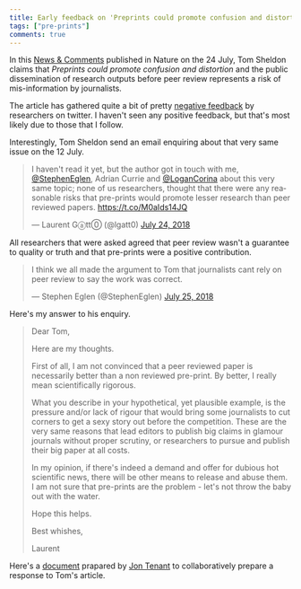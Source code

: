 ```yaml
---
title: Early feedback on 'Preprints could promote confusion and distortion'
tags: ["pre-prints"]
comments: true
---
```


In this [News &
Comments](https://www.nature.com/articles/d41586-018-05789-4)
published in Nature on the 24 July, Tom Sheldon claims that *Preprints
could promote confusion and distortion* and the public dissemination
of research outputs before peer review represents a risk of
mis-information by journalists.

The article has gathered quite a bit of pretty [negative
feedback](https://twitter.com/lteytelman/status/1021814235599269888)
by researchers on twitter. I haven't seen any positive feedback, but
that's most likely due to those that I follow.

Interestingly, Tom Sheldon send an email enquiring about that very
same issue on the 12 July.

<blockquote class="twitter-tweet" data-lang="en"><p lang="en" dir="ltr">I haven&#39;t read it yet, but the author got in touch with me, <a href="https://twitter.com/StephenEglen?ref_src=twsrc%5Etfw">@StephenEglen</a>, Adrian Currie and <a href="https://twitter.com/LoganCorina?ref_src=twsrc%5Etfw">@LoganCorina</a> about this very same topic; none of us researchers, thought that there were any reasonable risks that pre-prints would promote lesser research than peer reviewed papers. <a href="https://t.co/M0aIds14JQ">https://t.co/M0aIds14JQ</a></p>&mdash; Laurent Gⓐtt⓪ (@lgatt0) <a href="https://twitter.com/lgatt0/status/1021864068880236544?ref_src=twsrc%5Etfw">July 24, 2018</a></blockquote>
<script async src="https://platform.twitter.com/widgets.js" charset="utf-8"></script>

All researchers that were asked agreed that peer review wasn't a
guarantee to quality or truth and that pre-prints were a positive
contribution.

<blockquote class="twitter-tweet" data-lang="en"><p lang="en" dir="ltr">I think we all made the argument to Tom that journalists cant rely on peer review to say the work was correct.</p>&mdash; Stephen Eglen (@StephenEglen) <a href="https://twitter.com/StephenEglen/status/1022029714662273025?ref_src=twsrc%5Etfw">July 25, 2018</a></blockquote>
<script async src="https://platform.twitter.com/widgets.js" charset="utf-8"></script>

Here's my answer to his enquiry.

> Dear Tom,
>
> Here are my thoughts.
>
> First of all, I am not convinced that a peer reviewed paper is
> necessarily better than a non reviewed pre-print. By better, I
> really mean scientifically rigorous.
>
> What you describe in your hypothetical, yet plausible example, is
> the pressure and/or lack of rigour that would bring some journalists
> to cut corners to get a sexy story out before the competition. These
> are the very same reasons that lead editors to publish big claims in
> glamour journals without proper scrutiny, or researchers to pursue
> and publish their big paper at all costs.
>
> In my opinion, if there's indeed a demand and offer for dubious hot
> scientific news, there will be other means to release and abuse
> them. I am not sure that pre-prints are the problem - let's not
> throw the baby out with the water.
>
> Hope this helps.
>
> Best whishes,
>
> Laurent

Here's a
[document](https://docs.google.com/document/d/1BsQwYncHigpvbA1CJ7lRvpxsMQzgsABEQmQnZ-i9pGg/edit)
prapared by [Jon Tenant](https://twitter.com/Protohedgehog) to
collaboratively prepare a response to Tom's article.
